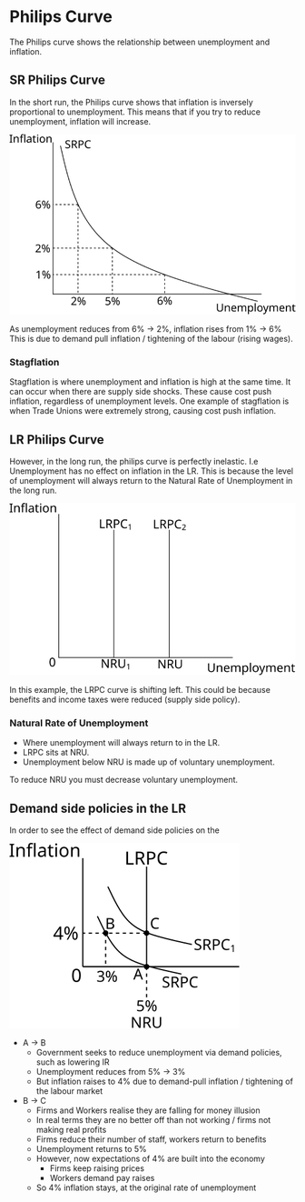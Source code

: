 # Philips Curve #
The Philips curve shows the relationship between unemployment and inflation.

## SR Philips Curve ##
In the short run, the Philips curve shows that inflation is inversely proportional to unemployment.
This means that if you try to reduce unemployment, inflation will increase.

![SR Philips Curve](diagrams/philips_curve_sr.svg#mono-black)

As unemployment reduces from 6% -> 2%, inflation rises from 1% -> 6%  
This is due to demand pull inflation / tightening of the labour (rising wages).

### Stagflation ###
Stagflation is where unemployment and inflation is high at the same time.
It can occur when there are supply side shocks. These cause cost push inflation, regardless of unemployment levels.
One example of stagflation is when Trade Unions were extremely strong, causing cost push inflation.

## LR Philips Curve ##
However, in the long run, the philips curve is perfectly inelastic. I.e Unemployment has no effect on inflation in the LR.
This is because the level of unemployment will always return to the Natural Rate of Unemployment in the long run.

![LR Philips Curve](diagrams/philips_curve_lr.svg#mono-black)

In this example, the LRPC curve is shifting left. This could be because benefits and income taxes were reduced (supply side policy).

### Natural Rate of Unemployment ###
- Where unemployment will always return to in the LR.
- LRPC sits at NRU.
- Unemployment below NRU is made up of voluntary unemployment.

To reduce NRU you must decrease voluntary unemployment.

## Demand side policies in the LR ##
In order to see the effect of demand side policies on the 

![Philips curve effect of demand side policies](diagrams/philips_curve_demand_policy.svg#mono-black)

- A -> B
  - Government seeks to reduce unemployment via demand policies, such as lowering IR
  - Unemployment reduces from 5% -> 3%
  - But inflation raises to 4% due to demand-pull inflation / tightening of the labour market
- B -> C
  - Firms and Workers realise they are falling for money illusion
  - In real terms they are no better off than not working / firms not making real profits
  - Firms reduce their number of staff, workers return to benefits
  - Unemployment returns to 5%
  - However, now expectations of 4% are built into the economy
    - Firms keep raising prices
    - Workers demand pay raises
  - So 4% inflation stays, at the original rate of unemployment
